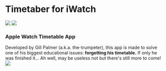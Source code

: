 # Timetaber for iWatch
<img src="https://img.shields.io/badge/Swift-%23F05138?logo=swift&logoColor=white" /> <img src="https://img.shields.io/badge/platforms-watchOS_10.6%2B_%7C_iOS_13%2B-blue"/>
### Apple Watch Timetable App

Developed by Gill Palmer (a.k.a. the-trumpeter), this app is made to solve one of his biggest educational issues:
<b>forgetting his timetable.</b> If only he was finished it... Ah well, may be useless not but there's still more to come! <img src="https://img.shields.io/badge/0.6.1-red"/>
